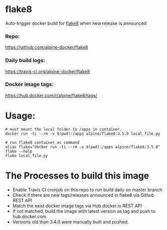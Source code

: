 # flake8
Auto-trigger docker build for [flake8](http://flake8.pycqa.org/) when new release is announced

### Repo:

https://github.com/alpine-docker/flake8

### Daily build logs:

https://travis-ci.org/alpine-docker/flake8

### Docker image tags:

https://hub.docker.com/r/alpine/flake8/tags/

# Usage:

    # must mount the local folder to /apps in container.
    docker run -ti --rm -v $(pwd):/apps alpine/flake8:3.5.0 local_file.py

    # run flake8 container as command
    alias flake="docker run -ti --rm -v $(pwd):/apps alpine/flake8:3.5.0"
    flake --help
    flake local_file.py

# The Processes to build this image

* Enable Travis CI cronjob on this repo to run build daily on master branch
* Check if there are new tags/releases announced in flake8 via Github REST API
* Match the exist docker image tags via Hub.docker.io REST API
* If not matched, build the image with latest version as tag and push to hub.docker.com
* Versions old than 3.4.0 were manually built and pushed.
